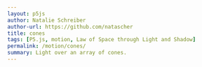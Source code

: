 ```yaml
---  
layout: p5js
author: Natalie Schreiber
author-url: https://github.com/natascher
title: cones
tags: [P5.js, motion, Law of Space through Light and Shadow]
permalink: /motion/cones/
summary: Light over an array of cones.
---
```

